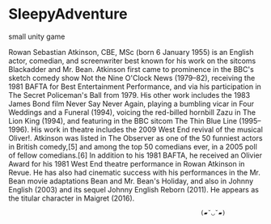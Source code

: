 # SleepyAdventure
small unity game

Rowan Sebastian Atkinson, CBE, MSc (born 6 January 1955) is an English actor, comedian, and screenwriter best known for 
his work on the sitcoms Blackadder and Mr. Bean. Atkinson first came to prominence in the BBC's sketch comedy show Not 
the Nine O'Clock News (1979–82), receiving the 1981 BAFTA for Best Entertainment Performance, and via his participation 
in The Secret Policeman's Ball from 1979. His other work includes the 1983 James Bond film Never Say Never Again, playing 
a bumbling vicar in Four Weddings and a Funeral (1994), voicing the red-billed hornbill Zazu in The Lion King (1994), and 
featuring in the BBC sitcom The Thin Blue Line (1995–1996). His work in theatre includes the 2009 West End revival of the
musical Oliver!.
Atkinson was listed in The Observer as one of the 50 funniest actors in British comedy,[5] and among the top 50 comedians 
ever, in a 2005 poll of fellow comedians.[6] In addition to his 1981 BAFTA, he received an Olivier Award for his 1981 West
End theatre performance in Rowan Atkinson in Revue. He has also had cinematic success with his performances in the Mr. Bean
movie adaptations Bean and Mr. Bean's Holiday, and also in Johnny English (2003) and its sequel Johnny English Reborn (2011).
He appears as the titular character in Maigret (2016).


                                                         (▰˘◡˘▰)
